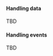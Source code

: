 <h4 id="cyclejs-handling-data">Handling data</h4>

TBD

<h4 id="cyclejs-handling-events">Handling events</h4>

TBD
